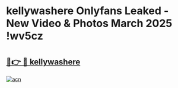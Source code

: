 # kellywashere Onlyfans Leaked - New Video & Photos March 2025 !wv5cz

# <h2><a href="https://zjb7zn.iuczelnia.edu.pl?title=kellywashere&ref=wv5cz">🔗👉 🔴 kellywashere</a></h2>

[![acn](https://github.com/user-attachments/assets/0f9c940e-d8b0-45ae-aac7-cd30a18b3e1c)](https://zjb7zn.iuczelnia.edu.pl?title=kellywashere&ref=wv5cz)


